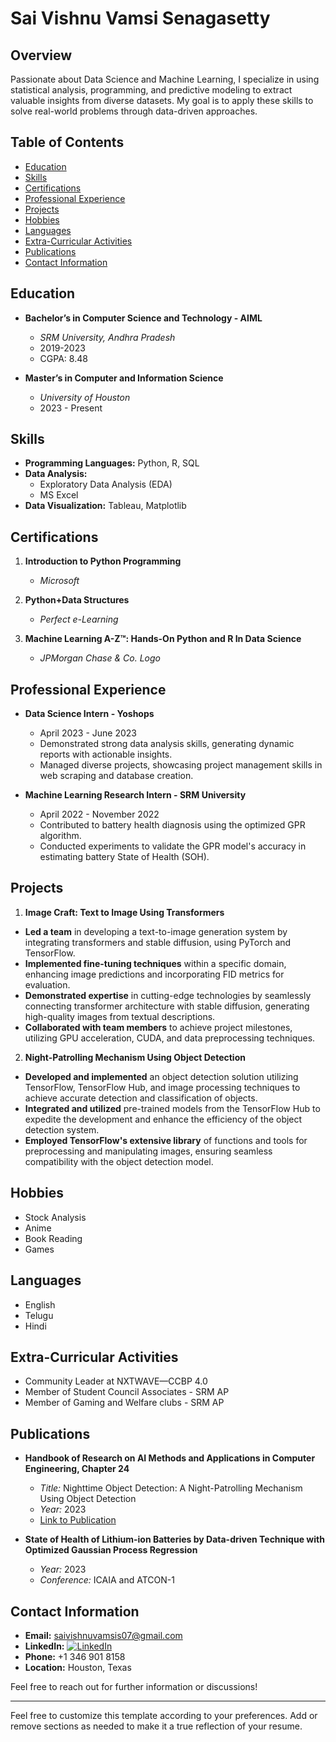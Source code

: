 # Sai Vishnu Vamsi Senagasetty 

## Overview

Passionate about Data Science and Machine Learning, I specialize in using statistical analysis, programming, and predictive modeling to extract valuable insights from diverse datasets. My goal is to apply these skills to solve real-world problems through data-driven approaches.

## Table of Contents

- [Education](#education)
- [Skills](#skills)
- [Certifications](#certifications)
- [Professional Experience](#professional-experience)
- [Projects](#projects)
- [Hobbies](#hobbies)
- [Languages](#languages)
- [Extra-Curricular Activities](#extra-curricular)
- [Publications](#publications)
- [Contact Information](#contact-information)

## Education

- **Bachelor’s in Computer Science and Technology - AIML**
  - *SRM University, Andhra Pradesh*
  - 2019-2023
  - CGPA: 8.48

- **Master’s in Computer and Information Science**
  - *University of Houston*
  - 2023 - Present

## Skills

- **Programming Languages:** Python, R, SQL
- **Data Analysis:**
  - Exploratory Data Analysis (EDA)
  - MS Excel
- **Data Visualization:** Tableau, Matplotlib

## Certifications

1. **Introduction to Python Programming**
   - *Microsoft*

2. **Python+Data Structures**
   - *Perfect e-Learning*

3. **Machine Learning A-Z™: Hands-On Python and R In Data Science**
   - *JPMorgan Chase & Co. Logo*

## Professional Experience

- **Data Science Intern - Yoshops**
  - April 2023 - June 2023
  - Demonstrated strong data analysis skills, generating dynamic reports with actionable insights.
  - Managed diverse projects, showcasing project management skills in web scraping and database creation.

- **Machine Learning Research Intern - SRM University**
  - April 2022 - November 2022
  - Contributed to battery health diagnosis using the optimized GPR algorithm.
  - Conducted experiments to validate the GPR model's accuracy in estimating battery State of Health (SOH).

## Projects

1. **Image Craft: Text to Image Using Transformers**
  - **Led a team** in developing a text-to-image generation system by integrating transformers and stable diffusion, using PyTorch and TensorFlow.
  - **Implemented fine-tuning techniques** within a specific domain, enhancing image predictions and incorporating FID metrics for evaluation.
  - **Demonstrated expertise** in cutting-edge technologies by seamlessly connecting transformer architecture with stable diffusion, generating high-quality         images from textual descriptions.
  - **Collaborated with team members** to achieve project milestones, utilizing GPU acceleration, CUDA, and data preprocessing techniques.

2. **Night-Patrolling Mechanism Using Object Detection**
  - **Developed and implemented** an object detection solution utilizing TensorFlow, TensorFlow Hub, and image processing techniques to achieve accurate detection and classification of objects.
  - **Integrated and utilized** pre-trained models from the TensorFlow Hub to expedite the development and enhance the efficiency of the object detection system.
  - **Employed TensorFlow's extensive library** of functions and tools for preprocessing and manipulating images, ensuring seamless compatibility with the object detection model.

## Hobbies

- Stock Analysis
- Anime
- Book Reading
- Games

## Languages

- English
- Telugu
- Hindi

## Extra-Curricular Activities

- Community Leader at NXTWAVE—CCBP 4.0
- Member of Student Council Associates - SRM AP
- Member of Gaming and Welfare clubs - SRM AP

## Publications

- **Handbook of Research on AI Methods and Applications in Computer Engineering, Chapter 24**
  - *Title:* Nighttime Object Detection: A Night-Patrolling Mechanism Using Object Detection
  - *Year:* 2023
  - [Link to Publication](https://www.igi-global.com/book/_/304861)

- **State of Health of Lithium-ion Batteries by Data-driven Technique with Optimized Gaussian Process Regression**
  - *Year:* 2023
  - *Conference:* ICAIA and ATCON-1

## Contact Information

- **Email:** saivishnuvamsis07@gmail.com
- **LinkedIn:** [![LinkedIn](https://img.shields.io/badge/LinkedIn-blue?style=flat-square&logo=linkedin&labelColor=blue)](https://www.linkedin.com/in/vishnu-vamsi-713826210/)
- **Phone:** +1 346 901 8158
- **Location:** Houston, Texas


Feel free to reach out for further information or discussions!

--- 

Feel free to customize this template according to your preferences. Add or remove sections as needed to make it a true reflection of your resume.
